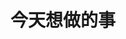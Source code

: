 ---
title: 今天想做的事
categories: [日记]
tags: [碎碎念]
pin: false # 置顶文章
toc: true # 目录
comments: false # 评论
---